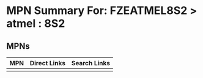 



# MPN Summary For: FZEATMEL8S2 > atmel : 8S2

## MPNs
  

|MPN|Direct Links|Search Links|
| :--- | :--- | :--- |
||||
